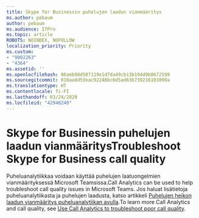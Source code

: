 ```yaml
---
title: Skype for Businessin puhelujen laadun vianmääritys
ms.author: pebaum
author: pebaum
ms.audience: ITPro
ms.topic: article
ROBOTS: NOINDEX, NOFOLLOW
localization_priority: Priority
ms.custom:
- "9002263"
- "4364"
ms.assetid: ''
ms.openlocfilehash: 06aeb98d507119e1d7da49cb13b194d9b8672599
ms.sourcegitcommit: 018aadd53eac92248bc6d5ad63b739216103090a
ms.translationtype: HT
ms.contentlocale: fi-FI
ms.lasthandoff: 03/24/2020
ms.locfileid: "42940240"
---
```

# <a name="troubleshoot-skype-for-business-call-quality"></a><span data-ttu-id="39245-102">Skype for Businessin puhelujen laadun vianmääritys</span><span class="sxs-lookup"><span data-stu-id="39245-102">Troubleshoot Skype for Business call quality</span></span>

<span data-ttu-id="39245-103">Puheluanalytiikkaa voidaan käyttää puhelujen laatuongelmien vianmäärityksessä Microsoft Teamsissa.</span><span class="sxs-lookup"><span data-stu-id="39245-103">Call Analytics can be used to help troubleshoot call quality issues in Microsoft Teams.</span></span> <span data-ttu-id="39245-104">Jos haluat lisätietoja puheluanalytiikasta ja puhelujen laadusta, katso artikkeli [Puhelujen heikon laadun vianmääritys puheluanalytiikan avulla](https://docs.microsoft.com/MicrosoftTeams/use-call-analytics-to-troubleshoot-poor-call-quality).</span><span class="sxs-lookup"><span data-stu-id="39245-104">To learn more Call Analytics and call quality, see [Use Call Analytics to troubleshoot poor call quality](https://docs.microsoft.com/MicrosoftTeams/use-call-analytics-to-troubleshoot-poor-call-quality).</span></span>
